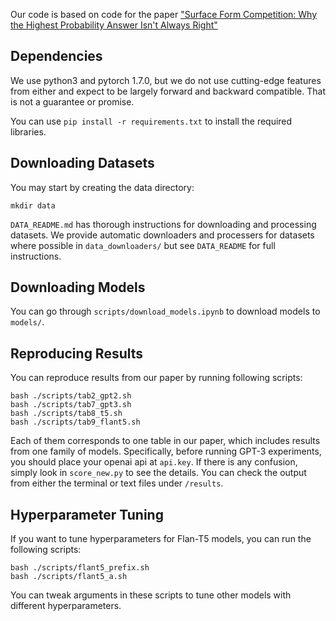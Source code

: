 Our code is based on code for the paper ["Surface Form Competition: Why the Highest Probability Answer Isn't Always Right"](https://peterwestuw.github.io/surface-form-competition-project/)

## Dependencies
We use python3 and pytorch 1.7.0, but we do not use cutting-edge features from either and expect to be largely forward and backward compatible. That is not a guarantee or promise.

You can use `pip install -r requirements.txt` to install the required libraries.

## Downloading Datasets
You may start by creating the data directory:
```
mkdir data
```
`DATA_README.md` has thorough instructions for downloading and processing datasets. We provide automatic downloaders and processers for datasets where possible in `data_downloaders/` but see `DATA_README` for full instructions.

## Downloading Models

You can go through `scripts/download_models.ipynb` to download models to `models/`.

## Reproducing Results
You can reproduce results from our paper by running following scripts:

```
bash ./scripts/tab2_gpt2.sh
bash ./scripts/tab7_gpt3.sh
bash ./scripts/tab8_t5.sh
bash ./scripts/tab9_flant5.sh
```
Each of them corresponds to one table in our paper, which includes results from one family of models.
Specifically, before running GPT-3 experiments, you should place your openai api at `api.key`.
If there is any confusion, simply look in `score_new.py` to see the details.
You can check the output from either the terminal or text files under `/results`.

## Hyperparameter Tuning
If you want to tune hyperparameters for Flan-T5 models, you can run the following scripts:
```
bash ./scripts/flant5_prefix.sh
bash ./scripts/flant5_a.sh
```
You can tweak arguments in these scripts to tune other models with different hyperparameters.

<!-- ## GPT3 Experiments
### Step0: Prerequisite
Install dependencies, and download datasets.

### Step1: API
place your openai api at "api.key"

### STEP2: Hyperparameter Tunning-Finding Reweighting Factor a
bash scripts/gpt3_find_a.sh

### STEP3: Hyperparameter Tunning-Finding Prefixes
bash scripts/gpt3_find_prefix.sh

### STEP4: Run on the Entire Dev Set.
bash scripts/gpt3_final.sh -->

